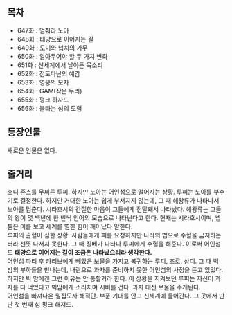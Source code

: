 ## 목차
- 647화 : 멈춰라 노아
- 648화 : 태양으로 이어지는 길
- 649화 : 도미와 넙치의 가무
- 650화 : 알아두어야 할 두 가지 변화
- 651화 : 신세계에서 날아든 목소리
- 652화 : 전도다난의 예감
- 653화 : 영웅의 모자
- 654화 : GAM(작은 무리)
- 655화 : 펑크 하자드
- 656화 : 불타는 섬의 모험
## 등장인물
새로운 인물은 없다.
## 줄거리
호디 존스를 무찌른 루피. 하지만 노아는 어인섬으로 떨어지는 상황. 루피는 노아를 부수기로 결정한다. 하지만 거대한 노아는 쉽게 부서지지 않는데, 그 때 해왕류가 나타나서 노아를 멈춘다. 시라호시의 간절한 마음이 그들에게 전달돼서 나타났다. 해왕류는 그들의 왕이 몇 백년에 한 번씩 인어의 모습으로 나타난다고 한다. 현재는 시라호시이며, 넵튠은 이를 보고 세계를 멸한 힘이 깨어났다 말한다.<br>
루피의 출혈이 심한 상황. 사람들에게 피를 요청하지만 나라의 법으로 수혈을 금지하는 터라 선뜻 나서지 못한다. 그 때 징베가 나타나 루피에게 수혈을 해준다. 이로써 어인섬도 **태양으로 이어지는 길이 조금은 나타났으리라 생각한다.**<br>
어인섬 파티 후 카리브에게 빼았은 보물을 가지고 복귀하는 루피, 조로, 상디. 그 때 빅 밤의 부하들을 만나는데, 내란으로 과자를 준비하지 못한 어인섬의 사정을 듣고 있었다. 하지만 빅 맘에겐 그런 이유는 안 통할거라 한다. 이 상황을 지켜보던 루피는 자신이 과자를 다 먹었다고 빅맘에게 소리치며 시비를 건다. 과자 대신 보물을 주게된다.<br>
어인섬을 빠져나온 밀집모자 해적단. 부푼 기대를 안고 신세계에 들어간다. 그 곳에서 만난 첫 번째 섬 펑크 해저드.